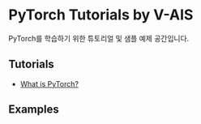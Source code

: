 # PyTorch Tutorials by V-AIS

PyTorch를 학습하기 위한 튜토리얼 및 샘플 예제 공간입니다.


## Tutorials
- [What is PyTorch?]()

## Examples
